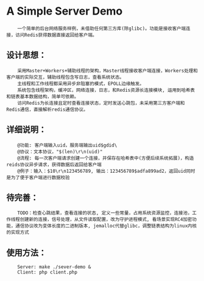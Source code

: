 A Simple Server Demo
=====
		一个简单的后台网络服务样例，未借助任何第三方库(除glibc)。功能是接收客户端连接，访问Redis获得数据直接返回给客户端。
设计思想：
------
		采用Master+Workers+辅助线程的架构，Master线程接收客户端连接，Workers处理和客户端的实际交互，辅助线程包含写日志，查看系统状态。
		主线程和工作线程都采用异步非阻塞的模式，EPOLL边缘触发。
		系统包含线程架构，缓冲区，网络连接，日志，和Redis资源长连接模块, 运用到哈希表和链表基本数据结构，简单可依赖。
		访问Redis为长连接且定时查看连接状态，定时发送心跳包，未采用第三方客户端和Redis通信，直接解析redis通信协议。
详细说明：
------
		@功能: 客户端输入uid，服务端输出uid$gdid\
		@协议：文本协议，"$(len)\r\n(uid)"
		@流程: 每一次客户端请求创建一个连接，并保存在哈希表中(方便后续系统拓展)，构造reids协议异步请求，获得数据后返回给客户端
		@例子：输入：$10\r\n123456789, 输出：123456789$adfa899ad2，返回uid同时是为了便于客户端进行数据校验
待完善：
------
		TODO：检查心跳结果，查看连接的状态, 定义一些常量，占用系统资源监控，连接池，工作线程创建新的连接，信号处理，从文件读取配置，改为守护进程模式, 看场景实现RC4加密功能，通信协议改为变体长度的二进制版本, jemalloc代替glibc，调整链表结构为linux内核的实现方式
使用方法：
------
		Server: make ./sever-demo &
		Client: php client.php